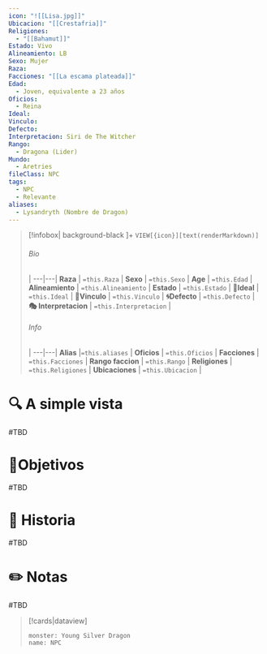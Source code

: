 ```yaml
---
icon: "![[Lisa.jpg]]"
Ubicacion: "[[Crestafria]]"
Religiones:
  - "[[Bahamut]]"
Estado: Vivo
Alineamiento: LB
Sexo: Mujer
Raza: 
Facciones: "[[La escama plateada]]"
Edad:
  - Joven, equivalente a 23 años
Oficios:
  - Reina
Ideal: 
Vinculo: 
Defecto: 
Interpretacion: Siri de The Witcher
Rango:
  - Dragona (Lider)
Mundo:
  - Aretries
fileClass: NPC
tags:
  - NPC
  - Relevante
aliases:
  - Lysandryth (Nombre de Dragon)
---
```


> [!infobox| background-black ]+
`VIEW[{icon}][text(renderMarkdown)]`
> ###### Bio
>  |
> ---|---|
> **Raza** | `=this.Raza` |
> **Sexo** | `=this.Sexo` |
> **Age** | `=this.Edad` |
> **Alineamiento** | `=this.Alineamiento` |
> **Estado** | `=this.Estado` |
>  **💭Ideal** | `=this.Ideal` |
>  **🔗Vinculo** | `=this.Vinculo` |
>  **🌀Defecto** | `=this.Defecto` |
>  **🎭 Interpretacion** | `=this.Interpretacion` |
> ###### Info
>  |
> ---|---|
> **Alias** |`=this.aliases` |
> **Oficios** | `=this.Oficios` |
> **Facciones** | `=this.Facciones` |
> **Rango faccion** |  `=this.Rango` |
> **Religiones** | `=this.Religiones` |
> **Ubicaciones** | `=this.Ubicacion` |

# 🔍 A simple vista

#TBD

# 🎯Objetivos

#TBD

# 📜 Historia

#TBD
# ✏️ Notas

#TBD

> [!cards|dataview] 
> ```statblock
>monster: Young Silver Dragon
>name: NPC
> ```